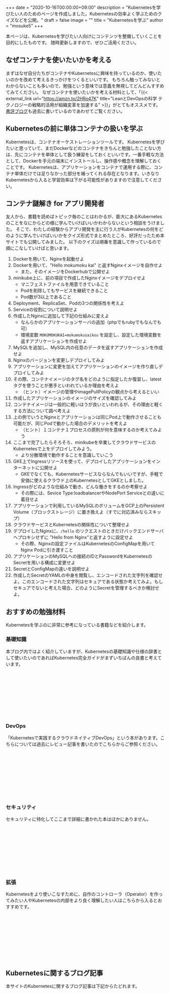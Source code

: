 +++
date = "2020-10-16T00:00:00+09:00"
description = "Kubernetesを学びたい人のためのページを作成しました。Kubernetesの効率よく学ぶためのクイズなどを公開。"
draft = false
image = ""
title = "Kubernetesを学ぶ"
author = "mosuke5"
+++

本ページは、Kubernetesを学びたい人向けにコンテンツを整備していくことを目的にしたものです。
随時更新しますので、ぜひご活用ください。

## なぜコンテナを使いたいかを考える
まずはなぜ自分たちがコンテナやKubernetesに興味を持っているのか、使いたいのかを改めて考えるきっかけをつくるといいです。
もちろん触ってみないとわからないことも多いので、勉強という意味では意義を無視してどんどんすすめてみてください。
なぜコンテナを使いたいかを考える材料として、「{{< external_link url="https://amzn.to/2HRo47K" title="LeanとDevOpsの科学 テクノロジーの戦略的活用が組織変革を加速する" >}}」がとてもオススメです。[書評ブログ](https://blog.mosuke.tech/entry/2019/12/26/the-science-of-lean-software-and-devops/)も過去に書いているのであわせてご覧ください。

## Kubernetesの前に単体コンテナの扱いを学ぶ
Kubernetesは、コンテナオーケストレーションツールです。
Kubernetesを学びたいと思っていて、まだDockerなどのコンテナをきちんと勉強したことない方は、先にコンテナを単体として扱う練習をしておくといいです。一番手軽な方法として、Dockerを手元の端末にインストールし、操作感や概念を理解しておくことです。
Kubernetesは、アプリケーションをコンテナで運用する際に、コンテナ単体だけでは足りなかった部分を補ってくれる存在となります。いきなりKubernetesから入ると学習効率は下がる可能性がありますので注意してください。

## コンテナ謎解き for アプリ開発者
友人から、書籍を読めばトピック毎のことはわかるが、膨大にあるKubernetesのことをなにからどの様に学んでいけばいいかわからないという相談をうけました。
そこで、わたしの経験からアプリ開発を主に行う人がKubernetesの何をどのように学んでいけばいいかをクイズ形式でまとめたところ、好評だったため本サイトでも公開してみました。
以下のクイズは順番を意識して作っているので順にこなしていけばと思います。

1. Dockerを用いて、Nginxを起動せよ
1. Dockerを用いて、"Hello mokumoku kai" と返すNginxイメージを自作せよ
    - また、そのイメージをDockerhubで公開せよ
1. minikube上に、前の項目で作成したNginxイメージをデプロイせよ
    - マニフェストファイルを用意できていること
    - Podを削除してもサービスを継続できること
    - Pod数が3以上であること
1. Deployment、ReplicaSet、Podの3つの関係性を考えよ
1. Serviceの役割について説明せよ
1. 作成したNginxに追加して下記の仕組みに変えよ
    - なんらかのアプリケーションサーバの追加（phpでもrubyでもなんでも可）
    - 環境変数 `MOKUMOKUKAI=mokumokusaikou` を設定し、設定した環境変数を返すアプリケーションを作成せよ
1. MySQLを追加し、MySQL内の任意のデータを返すアプリケーションを作成せよ
1. Nginxのバージョンを変更しデプロイしてみよ
1. アプリケーションに変更を加えてアプリケーションのイメージを作り直しデプロイしてみよ
1. その際、コンテナイメージのタグ名をどのように指定したか復習し、latestタグを使うことが悪手といわれているか理由を考えよ
    - （ヒント）イメージの管理やimagePullPolicyの観点から考えるといい
1. 作成したアプリケーションのイメージのサイズを確認してみよ
1. コンテナイメージは一般的に軽いほうが良いといわれるが、その理由と軽くする方法について調べ考えよ
1. 上の例でいうとNginxとアプリケーションは同じPod上で動作させることも可能だが、同じPodで動かした場合のデメリットを考えよ
    - （ヒント）１コンテナ１プロセスの原則が何を意味するのか考えてみよう
1. ここまで完了したらそろそろ、minikubeを卒業してクラウドサービスのKubernetesで上をデプロイしてみよう。
    - より分散環境で動作することを意識していこう
1. GKE上でIngressリソースを使って、デプロイしたアプリケーションをインターネットに公開せよ
    - GKEでなくても、Kubernetesサービスならなんでもいいですが、手軽で安価に使えるクラウド上のKubernetesとしてGKEとしました。
1. Ingressがどのような仕組みで動き、どんな働きをするのか考察せよ
    - その際には、Sevice Type:loadbalancerやNodePort Serviceとの違いに着目せよ
1. アプリケーションで利用しているMySQLのボリュームをGCP上のPersistent Volume（ブロックストレージ）に置き換えよ（すでに対応済みならスキップ）
1. クラウドサービスとKubernetesの関係性について整理せよ
1. デプロイしたNginxに、`/hello` のリクエストのときだけバックエンドサーバへプロキシせずに "Hello from Nginx"と返すように設定せよ
    - その際、Nginxの設定ファイルはKubernetesのConfigMapを用いてNginx Podに引き渡すこと
1. アプリケーションのMySQLへの接続のIDとPasswordをKubernetesのSecretを用いる構成に変更せよ
1. SecretとConfigMapの違いを説明せよ
1. 作成したSecretのYAMLの中身を閲覧し、エンコードされた文字列を確認せよ。このエンコードされた文字列はセキュアである状態か考えてみよ。もしセキュアでないと考えた場合、どのようにSecretを管理するべきか検討せよ。

## おすすめの勉強材料
Kubernetesを学ぶのに非常に参考になっている書籍などを紹介します。

### 基礎知識
本ブログ内ではよく紹介していますが、Kubernetesの基礎知識や仕様の辞書として使いたいのであればKubernetes完全ガイドがまずいちばんの良書と考えています。

<div class="iframely-embed"><div class="iframely-responsive" style="height: 140px; padding-bottom: 0;"><a href="https://www.amazon.co.jp/Kubernetes%25E5%25AE%258C%25E5%2585%25A8%25E3%2582%25AC%25E3%2582%25A4%25E3%2583%2589-%25E7%25AC%25AC2%25E7%2589%2588-impress-top-gear%25E3%2582%25B7%25E3%2583%25AA%25E3%2583%25BC%25E3%2582%25BA-ebook/dp/B08FZX8PYW" data-iframely-url="//cdn.iframe.ly/xzXY0oj?iframe=card-small"></a></div></div><script async src="//cdn.iframe.ly/embed.js" charset="utf-8"></script>

### DevOps
「Kubernetesで実践するクラウドネイティブDevOps」という本があります。こちらについては過去にレビュー記事を書いたのでこちらからご参照ください。

<div class="iframely-embed"><div class="iframely-responsive" style="height: 140px; padding-bottom: 0;"><a href="https://blog.mosuke.tech/entry/2020/02/26/cloud-native-devops/" data-iframely-url="//cdn.iframe.ly/0pYInqQ"></a></div></div><script async src="//cdn.iframe.ly/embed.js" charset="utf-8"></script>

### セキュリティ
セキュリティに特化してここまで詳細に書かれた本はほかにありません。

<div class="iframely-embed"><div class="iframely-responsive" style="height: 140px; padding-bottom: 0;"><a href="https://www.amazon.co.jp/Docker-Kubernetes%25E9%2596%258B%25E7%2599%25BA%25E3%2583%25BB%25E9%2581%258B%25E7%2594%25A8%25E3%2581%25AE%25E3%2581%259F%25E3%2582%2581%25E3%2581%25AE%25E3%2582%25BB%25E3%2582%25AD%25E3%2583%25A5%25E3%2583%25AA%25E3%2583%2586%25E3%2582%25A3%25E5%25AE%259F%25E8%25B7%25B5%25E3%2582%25AC%25E3%2582%25A4%25E3%2583%2589-Compass-Books%25E3%2582%25B7%25E3%2583%25AA%25E3%2583%25BC%25E3%2582%25BA-%25E9%25A0%2588%25E7%2594%25B0/dp/4839970505" data-iframely-url="//cdn.iframe.ly/14dZOCz?iframe=card-small"></a></div></div><script async src="//cdn.iframe.ly/embed.js" charset="utf-8"></script>

### 拡張
Kubernetesをより使いこなすために、自作のコントローラ（Operator）を作ってみたい人やKubernetesの内部をより良く理解したい人はこちらから入るとおすすめです。

<div class="iframely-embed"><div class="iframely-responsive" style="height: 140px; padding-bottom: 0;"><a href="https://www.amazon.co.jp/%25E5%25AE%259F%25E8%25B7%25B5%25E5%2585%25A5%25E9%2596%2580-Kubernetes%25E3%2582%25AB%25E3%2582%25B9%25E3%2582%25BF%25E3%2583%25A0%25E3%2582%25B3%25E3%2583%25B3%25E3%2583%2588%25E3%2583%25AD%25E3%2583%25BC%25E3%2583%25A9%25E3%2583%25BC%25E3%2581%25B8%25E3%2581%25AE%25E9%2581%2593-%25E6%258A%2580%25E8%25A1%2593%25E3%2581%25AE%25E6%25B3%2589%25E3%2582%25B7%25E3%2583%25AA%25E3%2583%25BC%25E3%2582%25BA%25EF%25BC%2588NextPublishing%25EF%25BC%2589-%25E7%25A3%25AF-%25E8%25B3%25A2%25E5%25A4%25A7-ebook/dp/B0851QCR81" data-iframely-url="//cdn.iframe.ly/r2pMc79?iframe=card-small"></a></div></div><script async src="//cdn.iframe.ly/embed.js" charset="utf-8"></script>

## Kubernetesに関するブログ記事
本サイトのKubernetesに関するブログ記事は下記からたどれます。

<div class="iframely-embed"><div class="iframely-responsive" style="height: 140px; padding-bottom: 0;"><a href="https://blog.mosuke.tech/categories/kubernetes/" data-iframely-url="//cdn.iframe.ly/xXZggBO"></a></div></div><script async src="//cdn.iframe.ly/embed.js" charset="utf-8"></script>